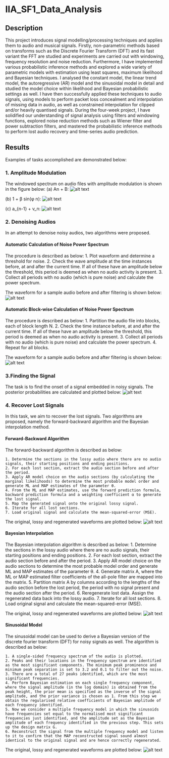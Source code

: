# IIA_SF1_Data_Analysis


## Description
This project introduces signal modelling/processing techniques and applies them to audio and musical signals. 
Firstly, non-parametric methods based on transforms such as the Discrete Fourier Transform (DFT) and its fast variant the FFT are studied and experiments are carried out with windowing, frequency resolution and noise reduction. 
Furthermore, I have implemented various probabilistic inference methods and explored a wide variety of parametric models with estimation using least squares, maximum likelihood and Bayesian techniques. I analysed the constant model, the linear trend model, the autoregressive (AR) model and the sinusoidal model in detail and studied the model choice within likelihood and Bayesian probabilistic settings as well. I have then successfully applied these techniques to audio signals, using models to perform packet loss concealment and interpolation of missing data in audio, as well as constrained interpolation for clipped and/or heavily quantised signals. During the four-week project, I have solidified our understanding of signal analysis using filters and windowing functions, explored noise reduction methods such as Wiener filter and power subtraction filters, and mastered the probabilistic inference methods to perform lost audio recovery and time-series audio prediction.


## Results
Examples of tasks accomplished are demonstrated below:

### 1. Amplitude Modulation
The windowed spectrum on audio files with amplitude modulation is shown in the figure below:
(a) An + B:
![alt text](https://github.com/YoujingYu99/IIA_SF1_Data_Analysis/blob/master/plots/an1.jpg?raw=true)

(b) 1 + β sin(φ n):
![alt text](https://github.com/YoujingYu99/IIA_SF1_Data_Analysis/blob/master/plots/an2.jpg?raw=true)

(c) a_{n-1} + v_n:
![alt text](https://github.com/YoujingYu99/IIA_SF1_Data_Analysis/blob/master/plots/an3.jpg?raw=true)

### 2. Denoising Audios
In an attempt to denoise noisy audios, two algorithms were proposed. 

#### Automatic Calculation of Noise Power Spectrum
The procedure is described as below:
    1. Plot waveform and determine a threshold for noise. 
    2. Check the wave amplitude at the time instances before, at and after the current time. If all of these have an amplitude below the threshold, this period is deemed as when no audio activity is present.
    3. Collect all periods with no audio (which is pure noise) and calculate the power spectrum.
    
The waveform for a sample audio before and after filtering is shown below:
![alt text](https://github.com/YoujingYu99/IIA_SF1_Data_Analysis/blob/master/plots/female_soft_time.jpg?raw=true)
    
#### Automatic Block-wise Calculation of Noise Power Spectrum
The procedure is described as below:
    1. Partition the audio file into blocks, each of block length N.
    2. Check the time instance before, at and after the current time. If all of these have an amplitude below the threshold, this period is deemed as when no audio activity is present.
    3. Collect all periods with no audio (which is pure noise) and calculate the power spectrum.
    4. Repeat for all blocks.
    
The waveform for a sample audio before and after filtering is shown below:
![alt text](https://github.com/YoujingYu99/IIA_SF1_Data_Analysis/blob/master/plots/male_vary_time.jpg?raw=true)


### 3.Finding the Signal

The task is to find the onset of a signal embedded in noisy signals. The posterior probabilities are calculated and plotted below:
![alt text](https://github.com/YoujingYu99/IIA_SF1_Data_Analysis/blob/master/plots/needle_posterior_probs.jpg?raw=true)


### 4. Recover Lost Signals
In this task, we aim to recover the lost signals. Two algorithms are proposed, namely the forward-backward algorithm and the Bayesian interpolation method.

#### Forward-Backward Algorithm
The forward-backward algorithm is described as below:

    1. Determine the sections in the lossy audio where there are no audio signals, their starting positions and ending positions.
    2. For each lost section, extract the audio section before and after the period.
    3. Apply AR model choice on the audio sections (by calculating the marginal likelihoods) to determine the most probable model order and generate ML and MAP estimates of the parameter θ.
    4. From the ML and MAP estimates, use the forward prediction formula, backward prediction formula and a weighting coefficient α to generate the lost signal.
    5. Map the generated signal onto the original lossy signal. 
    6. Iterate for all lost sections.
    7. Load original signal and calculate the mean-squared-error (MSE).


The original, lossy and regenerated waveforms are plotted below:
![alt text](https://github.com/YoujingYu99/IIA_SF1_Data_Analysis/blob/master/plots/AR_armst_recovery.jpg?raw=true)

#### Bayesian Interpolation
The Bayesian interpolation algorithm is described as below:
    1. Determine the sections in the lossy audio where there are no audio signals, their starting positions and ending positions.
    2. For each lost section, extract the audio section before and after the period.
    3. Apply AR model choice on the audio sections to determine the most probable model order and generate ML and MAP estimates of the parameter θ.
    4. Generate matrix A, where the ML or MAP estimated filter coefficients of the all-pole filter are mapped into the matrix.
    5. Partition matrix A by columns according to the lengths of the audio section before the lost period, the period with no signal present and the audio section after the period.
    6. Reregenerate lost data. Assign the regenerated data back into the lossy audio.
    7. Iterate for all lost sections.
    8. Load original signal and calculate the mean-squared-error (MSE).

The original, lossy and regenerated waveforms are plotted below:
![alt text](https://github.com/YoujingYu99/IIA_SF1_Data_Analysis/blob/master/plots/AR_armst_recovery_2.jpg?raw=true)


#### Sinusoidal Model
The sinusoidal model can be used to derive a Bayesian version of the discrete fourier transform (DFT) for noisy signals as well. The algorithm is described as below:

    1. A single-sided frequency spectrum of the audio is plotted.
    2. Peaks and their locations in the frequency spectrum are identified as the most significant components. The minimum peak prominence and minimum peak separation is set to 3.2 and 0.1 to filter out the noise.
    3. There are a total of 27 peaks identified, which are the most significant frequencies. 
    4. Perform Bayesian estimation on each single frequency component, where the signal amplitude (in the log domain) is obtained from the peak height, the prior mean is specified as the inverse of the signal amplitude, and the prior variance is chosen as 1. From this step we obtain the regularised relative coefficients of Bayesian amplitude of each frequency identified.
    5. Now we consider a multiple frequency model in which the sinusoids have frequencies set equal to the normalised most significant frequencies just identified, and the amplitude set as the Bayesian amplitude of each frequency identified in the previous step. This sets up the design matrix G.
    6. Reconstruct the signal from the multiple frequency model and listen to it to confirm that the MAP reconstructed signal sound almost identical to the original signal and are hence correctly regenerated.
    
The original, lossy and regenerated waveforms are plotted below:
![alt text](https://github.com/YoujingYu99/IIA_SF1_Data_Analysis/blob/master/plots/sinu_organ_prior.jpg?raw=true)

